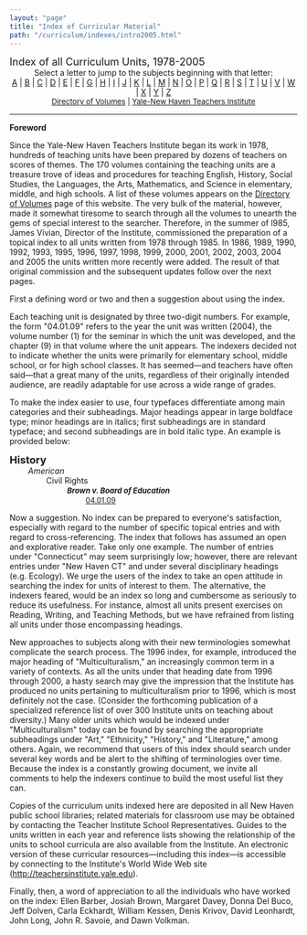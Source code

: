 ```yaml
---
layout: "page"
title: "Index of Curricular Material"
path: "/curriculum/indexes/intro2005.html"
---
```

<main>
<font size="+1">Index of all Curriculum Units, 1978-2005</font>
<center>Select a letter to jump to the subjects beginning with that letter:
<br/>
<a href="a.x.html">A</a> | <a href="b.x.html">B</a> |
<a href="c.x.html">C</a> | <a href="d.x.html">D</a> |
<a href="e.x.html">E</a> | <a href="f.x.html">F</a> |
<a href="g.x.html">G</a> | <a href="h.x.html">H</a> |
<a href="i.x.html">I</a> | <a href="j.x.html">J</a> |
<a href="k.x.html">K</a> | <a href="l.x.html">L</a> |
<a href="m.x.html">M</a> | <a href="n.x.html">N</a> |
<a href="o.x.html">O</a> | <a href="p.x.html">P</a> |
<a href="q.x.html">Q</a> | <a href="r.x.html">R</a> |
<a href="s.x.html">S</a> | <a href="t.x.html">T</a> |
<a href="u.x.html">U</a> | <a href="v.x.html">V</a> |
<a href="w.x.html">W</a> | <a href="x.x.html">X</a> |
<a href="y.x.html">Y</a> | <a href="z.x.html">Z</a><br/>
<font size="-1"><a href="../units/">Directory of Volumes</a> |
<a href="..\..\">Yale-New Haven Teachers Institute</a></font></center>
<hr/>
<p>
<b>Foreword</b>
</p><p>Since
the Yale-New Haven Teachers Institute began its work in 1978, hundreds of
teaching units have been prepared by dozens of teachers on scores of
themes.  The 170 volumes containing the teaching units are a treasure
trove of ideas and procedures for teaching English, History, Social
Studies, the Languages, the Arts, Mathematics, and Science in elementary,
middle, and high schools.  A list of these volumes appears on the
<a href="../units/">Directory of Volumes</a> page of this website.
The very bulk of the material, however, made it somewhat
tiresome to search through all the volumes to unearth the gems of special
interest to the searcher.  Therefore, in the summer of l985, James Vivian,
Director of the Institute, commissioned the preparation of a topical index
to all units written from 1978 through 1985.  In 1986, 1989, 1990, 1992,
1993, 1995, 1996, 1997, 1998, 1999, 2000, 2001, 2002, 2003, 2004 and 2005 the units
written
more
recently were added. The
result of that original commission and the subsequent updates follow over
the next pages.
</p><p>First a defining word or two and then a suggestion
about using the index.
</p><p>Each teaching unit is designated by three
two-digit numbers.  For example, the form "04.01.09" refers to the year
the unit was written (2004), the volume number (1) for the seminar in
which the unit was developed, and the chapter (9) in that volume where the
unit appears.  The indexers decided not to indicate whether the units were
primarily for elementary school, middle school, or for high school
classes.  It has seemed—and teachers have often said—that a
great many of the units, regardless of their originally intended audience,
are readily adaptable for use across a wide range of grades.
</p><p>To make
the index easier to use, four typefaces differentiate among main
categories and their subheadings.  Major headings appear in
large boldface
type; minor headings are in italics; first 
subheadings are in standard typeface; and second subheadings are
in bold italic type.  An example is provided 
below:</p><p> 
<font size="+1"><b>History</b></font><br/>
<font color="#ffffff" style="visibility:hidden;">........</font><i>American</i><br/>
<font color="#ffffff" style="visibility:hidden;">................</font>Civil Rights<br/>
<font color="#ffffff" style="visibility:hidden;">........................</font>
<font size="-1"><b><i>Brown v. Board of Education</i></b></font><br/>
<font color="#ffffff" style="visibility:hidden;">................................</font>
<font size="-1"><a href="../guides/2004/1/04.01.09.x.html">04.01.09</a></font><br/>
</p><p>                    Now a suggestion.  No index can be prepared to
everyone's satisfaction, especially with regard to the number of specific
topical entries and with regard to cross-referencing.  The index that
follows has assumed an open and explorative reader.  Take only one
example.  The number of entries under "Connecticut" may seem surprisingly
low; however, there are relevant entries under "New Haven CT" and under
several disciplinary headings (e.g. Ecology).  We urge the users of the
index to take an open attitude in searching the index for units of
interest to them.  The alternative, the indexers feared, would be an index
so long and cumbersome as seriously to reduce its usefulness.  For
instance, almost all units present exercises on Reading, Writing, and
Teaching Methods, but we have refrained from listing all units under
those encompassing headings.
</p><p>New approaches to subjects along
with their new terminologies somewhat complicate the search process.  The
1996 index, for example, introduced the major heading of
"Multiculturalism," an increasingly common term in a variety of contexts. 
As all the units under that heading date from 1996 through 2000, a hasty
search may give the impression
that the Institute has produced no units pertaining to multiculturalism
prior to 1996, which is most definitely not the case.  (Consider the
forthcoming publication of a specialized reference list of over 300
Institute units on teaching about diversity.) Many older units which would
be indexed under "Multiculturalism" today can be found by searching the
appropriate subheadings under "Art," "Ethnicity," "History," and
"Literature," among others.  Again, we recommend that users of this index
should search under several key words and be alert to the shifting of
terminologies over time.  Because the index is a constantly growing
document, we invite all comments to help the indexers continue to build
the most useful list they can.
</p><p>Copies of the curriculum units indexed
here are deposited in all New Haven public school libraries; related
materials for classroom use may be obtained by contacting the Teacher
Institute School Representatives.  Guides to the units written in each
year and reference lists showing the relationship of the units to school
curricula are also available from the Institute.  An electronic version of
these curricular resources—including this index—is accessible by
connecting to the Institute's World Wide Web site
(<a href="..\..\">http://teachersinstitute.yale.edu</a>).
</p><p>Finally, then, a word of appreciation to
all the individuals who have worked on the index:  Ellen Barber,
Josiah Brown, Margaret
Davey, Donna Del Buco, Jeff Dolven, Carla Eckhardt, William Kessen,
Denis Krivov, David
Leonhardt, John Long, John R. Savoie, and Dawn Volkman. 
</p></main>